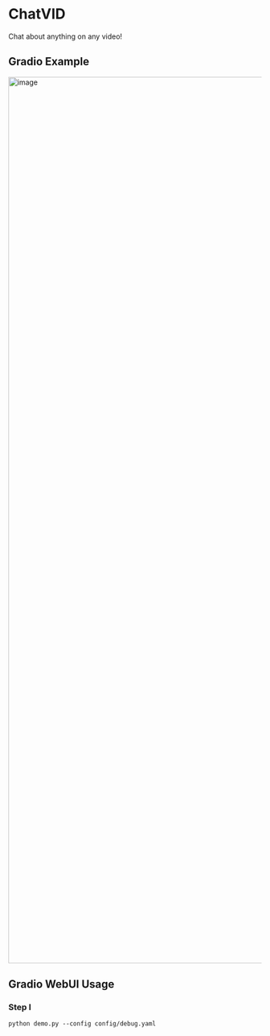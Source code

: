 # ChatVID
Chat about anything on any video!

## Gradio Example
<img width="1759" alt="image" src="https://user-images.githubusercontent.com/71871209/235849280-1e7b3ba4-80c4-44c3-940c-cf09775d984f.png">

## Gradio WebUI Usage
### Step I
```
python demo.py --config config/debug.yaml
```

